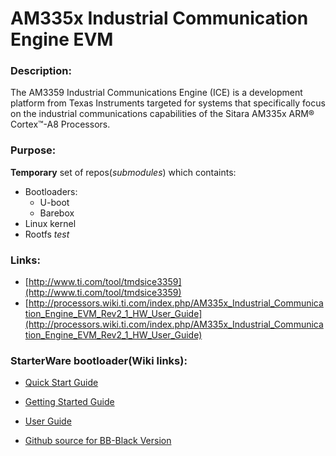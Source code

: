 # AM335x Industrial Communication Engine EVM

### Description:
The AM3359 Industrial Communications Engine (ICE) is a development platform from Texas Instruments targeted for systems that specifically focus on the industrial communications capabilities of the Sitara AM335x ARM® Cortex™-A8 Processors.

### Purpose:
__Temporary__ set of repos(_submodules_) which containts:
- Bootloaders:
  * U-boot
  * Barebox
- Linux kernel
- Rootfs _test_

### Links:
- [http://www.ti.com/tool/tmdsice3359](http://www.ti.com/tool/tmdsice3359)
- [http://processors.wiki.ti.com/index.php/AM335x_Industrial_Communication_Engine_EVM_Rev2_1_HW_User_Guide](http://processors.wiki.ti.com/index.php/AM335x_Industrial_Communication_Engine_EVM_Rev2_1_HW_User_Guide)

### StarterWare bootloader(Wiki links):
- [Quick Start Guide](http://processors.wiki.ti.com/index.php/Quick_Start_Guide_StarterWare_02.00.XX.XX_(supports_AM335x))
- [Getting Started Guide](http://processors.wiki.ti.com/index.php/Quick_Start_Guide_StarterWare_02.00.XX.XX_(supports_AM335x))
- [User Guide](http://processors.wiki.ti.com/index.php/StarterWare_02.00.01.01_User_Guide)

- [Github source for BB-Black Version](https://github.com/embest-tech/AM335X_StarterWare_02_00_01_01)
